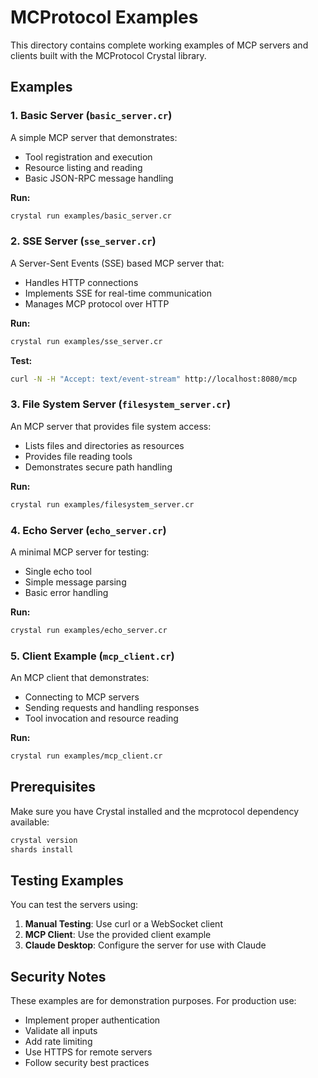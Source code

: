 # MCProtocol Examples

This directory contains complete working examples of MCP servers and clients built with the MCProtocol Crystal library.

## Examples

### 1. Basic Server (`basic_server.cr`)
A simple MCP server that demonstrates:
- Tool registration and execution
- Resource listing and reading
- Basic JSON-RPC message handling

**Run:**
```bash
crystal run examples/basic_server.cr
```

### 2. SSE Server (`sse_server.cr`)
A Server-Sent Events (SSE) based MCP server that:
- Handles HTTP connections
- Implements SSE for real-time communication
- Manages MCP protocol over HTTP

**Run:**
```bash
crystal run examples/sse_server.cr
```

**Test:**
```bash
curl -N -H "Accept: text/event-stream" http://localhost:8080/mcp
```

### 3. File System Server (`filesystem_server.cr`)
An MCP server that provides file system access:
- Lists files and directories as resources
- Provides file reading tools
- Demonstrates secure path handling

**Run:**
```bash
crystal run examples/filesystem_server.cr
```

### 4. Echo Server (`echo_server.cr`)
A minimal MCP server for testing:
- Single echo tool
- Simple message parsing
- Basic error handling

**Run:**
```bash
crystal run examples/echo_server.cr
```

### 5. Client Example (`mcp_client.cr`)
An MCP client that demonstrates:
- Connecting to MCP servers
- Sending requests and handling responses
- Tool invocation and resource reading

**Run:**
```bash
crystal run examples/mcp_client.cr
```

## Prerequisites

Make sure you have Crystal installed and the mcprotocol dependency available:

```bash
crystal version
shards install
```

## Testing Examples

You can test the servers using:

1. **Manual Testing**: Use curl or a WebSocket client
2. **MCP Client**: Use the provided client example
3. **Claude Desktop**: Configure the server for use with Claude

## Security Notes

These examples are for demonstration purposes. For production use:

- Implement proper authentication
- Validate all inputs
- Add rate limiting
- Use HTTPS for remote servers
- Follow security best practices 
